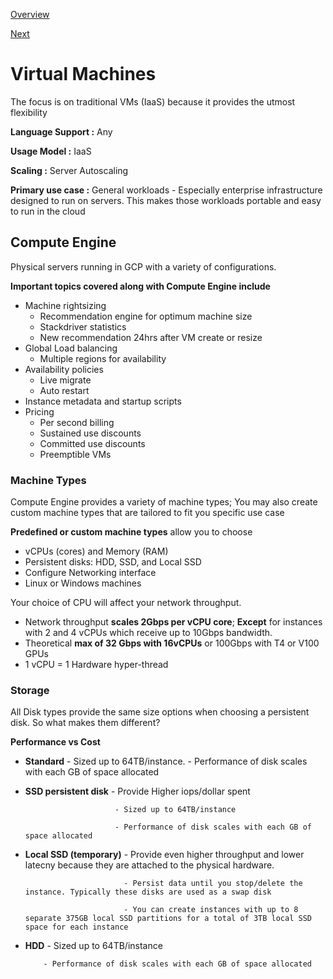 [Overview](https://github.com/paulowe/gcp/blob/main/readme.md)

[Next](https://github.com/paulowe/gcp/blob/main/machine-types.md)

# Virtual Machines 
The focus is on traditional VMs (IaaS) because it provides the utmost flexibility

**Language Support :** Any

**Usage Model :** IaaS

**Scaling :** Server Autoscaling

**Primary use case :** General workloads - Especially enterprise infrastructure designed to run on servers. 
This makes those workloads portable and easy to run in the cloud

## Compute Engine
Physical servers running in GCP with a variety of configurations.

**Important topics covered along with Compute Engine include**

- Machine rightsizing
    - Recommendation engine for optimum machine size
    - Stackdriver statistics
    - New recommendation 24hrs after VM create or resize
- Global Load balancing
    - Multiple regions for availability    
- Availability policies
    - Live migrate
    - Auto restart
- Instance metadata and startup scripts
- Pricing
    - Per second billing
    - Sustained use discounts
    - Committed use discounts
    - Preemptible VMs
    
### Machine Types

Compute Engine provides a variety of machine types; You may also create custom machine types that are tailored to fit you specific use case

**Predefined or custom machine types** allow you to choose
- vCPUs (cores) and Memory (RAM)
- Persistent disks: HDD, SSD, and Local SSD
- Configure Networking interface
- Linux or Windows machines

Your choice of CPU will affect your network throughput.
- Network throughput **scales 2Gbps per vCPU core**; **Except** for instances with 2 and 4 vCPUs which receive up to 10Gbps bandwidth.
- Theoretical **max of 32 Gbps with 16vCPUs** or 100Gbps with T4 or V100 GPUs
- 1 vCPU = 1 Hardware hyper-thread 

### Storage

All Disk types provide the same size options when choosing a persistent disk. So what makes them different? 

**Performance vs Cost**

- **Standard** - Sized up to 64TB/instance. 
               - Performance of disk scales with each GB of space allocated

- **SSD persistent disk** - Provide Higher iops/dollar spent

                          - Sized up to 64TB/instance

                          - Performance of disk scales with each GB of space allocated
                         
- **Local SSD (temporary)** - Provide even higher throughput and lower latecny because they are attached to the physical hardware. 

                            - Persist data until you stop/delete the instance. Typically these disks are used as a swap disk

                            - You can create instances with up to 8 separate 375GB local SSD partitions for a total of 3TB local SSD space for each instance
- **HDD** - Sized up to 64TB/instance

          - Performance of disk scales with each GB of space allocated

